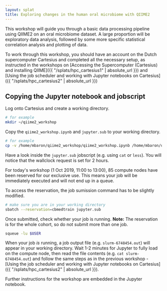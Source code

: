 ```yaml
---
layout: splat
title: Exploring changes in the human oral microbiome with QIIME2
--- 
```


This workshop will guide you through a basic data processing pipeline using QIIME2 on an oral microbiome dataset. A large proportion will be exploratory data analysis, followed by some more specific statistical correlation analysis and plotting of data.

To work through this workshop, you should have an account on the Dutch supercomputer Cartesius and completed all the necessary setup, as instructed in the workshops on [Accessing the Supercomputer (Cartesius) and installing QIIME]({{ "/splats/hpc_cartesius1" | absolute_url }}) and [Using the job scheduler and working with Jupyter notebooks on Cartesius]({{ "/splats/hpc_cartesius2" | absolute_url }}) 

## Copying the Jupyter notebook and jobscript

Log onto Cartesius and create a working directory.

```bash
# for example
mkdir ~/qiime2_workshop
```

Copy the `qiime2_workshop.ipynb` and `jupyter.sub` to your working directory.

```bash
# for example
cp -v /home/mbaron/qiime2_workshop/qiime2_workshop.ipynb /home/mbaron/qiime2_workshop/jupyter.sub ~/qiime2_workshop
```

Have a look inside the `jupyter.sub` jobscript (e.g. using `cat` or `less`). You will notice that the wallclock request is set for 2 hours.

For today's workshop (1 Oct 2019, 11:00 to 13:00), 85 compute nodes have been reserved for our exclusive use. This means your job will be immediately executed and will not end up in a queue.

To access the reservation, the job sumission command has to be slightly modified.

```bash
# make sure you are in your working directory
sbatch --reservation=cbmedtrain jupyter.sub
```

Once submitted, check whether your job is running. **Note:** The reservation is for the whole cohort, so do not submit more than one job.

```bash
squeue -lu $USER
```

When your job *is* running, a job output file (e.g. `slurm-6748454.out`) will appear in your working directory. Wait 1-2 minutes for Jupyter to fully load on the compute node, then read the file contents (e.g. `cat slurm-6748454.out`) and follow the same steps as in the previous workshop - [Using the job scheduler and working with Jupyter notebooks on Cartesius]({{ "/splats/hpc_cartesius2" | absolute_url }}).

Further instructions for the workshop are embedded in the Jupyter notebook.